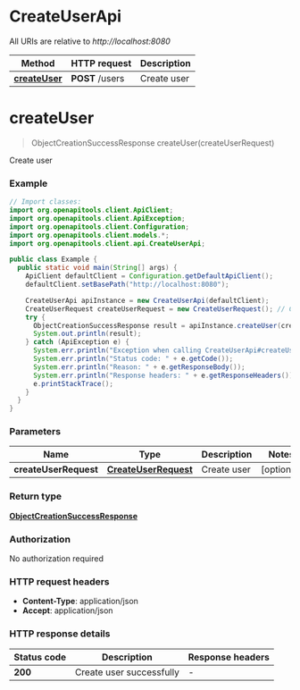 # CreateUserApi

All URIs are relative to *http://localhost:8080*

Method | HTTP request | Description
------------- | ------------- | -------------
[**createUser**](CreateUserApi.md#createUser) | **POST** /users | Create user


<a name="createUser"></a>
# **createUser**
> ObjectCreationSuccessResponse createUser(createUserRequest)

Create user

### Example
```java
// Import classes:
import org.openapitools.client.ApiClient;
import org.openapitools.client.ApiException;
import org.openapitools.client.Configuration;
import org.openapitools.client.models.*;
import org.openapitools.client.api.CreateUserApi;

public class Example {
  public static void main(String[] args) {
    ApiClient defaultClient = Configuration.getDefaultApiClient();
    defaultClient.setBasePath("http://localhost:8080");

    CreateUserApi apiInstance = new CreateUserApi(defaultClient);
    CreateUserRequest createUserRequest = new CreateUserRequest(); // CreateUserRequest | Create user
    try {
      ObjectCreationSuccessResponse result = apiInstance.createUser(createUserRequest);
      System.out.println(result);
    } catch (ApiException e) {
      System.err.println("Exception when calling CreateUserApi#createUser");
      System.err.println("Status code: " + e.getCode());
      System.err.println("Reason: " + e.getResponseBody());
      System.err.println("Response headers: " + e.getResponseHeaders());
      e.printStackTrace();
    }
  }
}
```

### Parameters

Name | Type | Description  | Notes
------------- | ------------- | ------------- | -------------
 **createUserRequest** | [**CreateUserRequest**](CreateUserRequest.md)| Create user | [optional]

### Return type

[**ObjectCreationSuccessResponse**](ObjectCreationSuccessResponse.md)

### Authorization

No authorization required

### HTTP request headers

 - **Content-Type**: application/json
 - **Accept**: application/json

### HTTP response details
| Status code | Description | Response headers |
|-------------|-------------|------------------|
**200** | Create user successfully |  -  |

